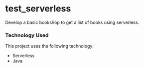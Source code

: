 # test_serverless

Develop a basic bookshop to get a list of books using serverless.

### Technology Used

This project uses the following technology:

- Serverless
- Java
